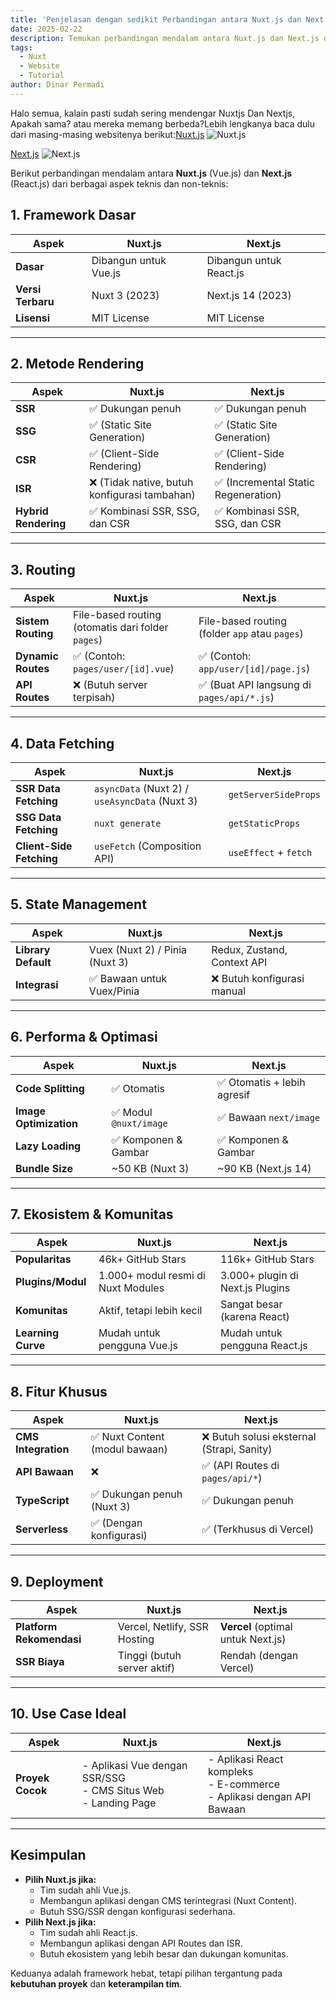 ```yaml
---
title: 'Penjelasan dengan sedikit Perbandingan antara Nuxt.js dan Next.js dari berbagai aspect'
date: 2025-02-22
description: Temukan perbandingan mendalam antara Nuxt.js dan Next.js dari berbagai aspek untuk membantu Anda memilih framework terbaik untuk proyek Anda.
tags:
  - Nuxt
  - Website
  - Tutorial
author: Dinar Permadi
---
```


Halo semua, kalain pasti sudah sering mendengar Nuxtjs Dan Nextjs, Apakah sama? atau mereka memang berbeda?Lebih lengkanya baca dulu dari masing-masing websitenya berikut:[Nuxt.js](https://nuxt.com) ![Nuxt.js](https://nuxt.com/new-social.jpg)

[Next.js](https://nextjs.org)
![Next.js](https://assets.vercel.com/image/upload/front/nextjs/twitter-card.png)

Berikut perbandingan mendalam antara **Nuxt.js** (Vue.js) dan **Next.js** (React.js) dari berbagai aspek teknis dan non-teknis:

## **1. Framework Dasar**

| **Aspek**         | Nuxt.js               | Next.js                 |
| ----------------- | --------------------- | ----------------------- |
| **Dasar**         | Dibangun untuk Vue.js | Dibangun untuk React.js |
| **Versi Terbaru** | Nuxt 3 (2023)         | Next.js 14 (2023)       |
| **Lisensi**       | MIT License           | MIT License             |

---

## **2. Metode Rendering**

| **Aspek**            | Nuxt.js                                       | Next.js                              |
| -------------------- | --------------------------------------------- | ------------------------------------ |
| **SSR**              | ✅ Dukungan penuh                             | ✅ Dukungan penuh                    |
| **SSG**              | ✅ (Static Site Generation)                   | ✅ (Static Site Generation)          |
| **CSR**              | ✅ (Client-Side Rendering)                    | ✅ (Client-Side Rendering)           |
| **ISR**              | ❌ (Tidak native, butuh konfigurasi tambahan) | ✅ (Incremental Static Regeneration) |
| **Hybrid Rendering** | ✅ Kombinasi SSR, SSG, dan CSR                | ✅ Kombinasi SSR, SSG, dan CSR       |

---

## **3. Routing**

| **Aspek**          | Nuxt.js                                           | Next.js                                        |
| ------------------ | ------------------------------------------------- | ---------------------------------------------- |
| **Sistem Routing** | File-based routing (otomatis dari folder `pages`) | File-based routing (folder `app` atau `pages`) |
| **Dynamic Routes** | ✅ (Contoh: `pages/user/[id].vue`)                | ✅ (Contoh: `app/user/[id]/page.js`)           |
| **API Routes**     | ❌ (Butuh server terpisah)                        | ✅ (Buat API langsung di `pages/api/*.js`)     |

---

## **4. Data Fetching**

| **Aspek**                | Nuxt.js                                        | Next.js               |
| ------------------------ | ---------------------------------------------- | --------------------- |
| **SSR Data Fetching**    | `asyncData` (Nuxt 2) / `useAsyncData` (Nuxt 3) | `getServerSideProps`  |
| **SSG Data Fetching**    | `nuxt generate`                                | `getStaticProps`      |
| **Client-Side Fetching** | `useFetch` (Composition API)                   | `useEffect` + `fetch` |

---

## **5. State Management**

| **Aspek**           | Nuxt.js                        | Next.js                     |
| ------------------- | ------------------------------ | --------------------------- |
| **Library Default** | Vuex (Nuxt 2) / Pinia (Nuxt 3) | Redux, Zustand, Context API |
| **Integrasi**       | ✅ Bawaan untuk Vuex/Pinia     | ❌ Butuh konfigurasi manual |

---

## **6. Performa & Optimasi**

| **Aspek**              | Nuxt.js                | Next.js                     |
| ---------------------- | ---------------------- | --------------------------- |
| **Code Splitting**     | ✅ Otomatis            | ✅ Otomatis + lebih agresif |
| **Image Optimization** | ✅ Modul `@nuxt/image` | ✅ Bawaan `next/image`      |
| **Lazy Loading**       | ✅ Komponen & Gambar   | ✅ Komponen & Gambar        |
| **Bundle Size**        | ~50 KB (Nuxt 3)        | ~90 KB (Next.js 14)         |

---

## **7. Ekosistem & Komunitas**

| **Aspek**          | Nuxt.js                            | Next.js                          |
| ------------------ | ---------------------------------- | -------------------------------- |
| **Popularitas**    | 46k+ GitHub Stars                  | 116k+ GitHub Stars               |
| **Plugins/Modul**  | 1.000+ modul resmi di Nuxt Modules | 3.000+ plugin di Next.js Plugins |
| **Komunitas**      | Aktif, tetapi lebih kecil          | Sangat besar (karena React)      |
| **Learning Curve** | Mudah untuk pengguna Vue.js        | Mudah untuk pengguna React.js    |

---

## **8. Fitur Khusus**

| **Aspek**           | Nuxt.js                        | Next.js                                    |
| ------------------- | ------------------------------ | ------------------------------------------ |
| **CMS Integration** | ✅ Nuxt Content (modul bawaan) | ❌ Butuh solusi eksternal (Strapi, Sanity) |
| **API Bawaan**      | ❌                             | ✅ (API Routes di `pages/api/*`)           |
| **TypeScript**      | ✅ Dukungan penuh (Nuxt 3)     | ✅ Dukungan penuh                          |
| **Serverless**      | ✅ (Dengan konfigurasi)        | ✅ (Terkhusus di Vercel)                   |

---

## **9. Deployment**

| **Aspek**                | Nuxt.js                      | Next.js                            |
| ------------------------ | ---------------------------- | ---------------------------------- |
| **Platform Rekomendasi** | Vercel, Netlify, SSR Hosting | **Vercel** (optimal untuk Next.js) |
| **SSR Biaya**            | Tinggi (butuh server aktif)  | Rendah (dengan Vercel)             |

---

## **10. Use Case Ideal**

| **Aspek**        | Nuxt.js                                                                | Next.js                                                                       |
| ---------------- | ---------------------------------------------------------------------- | ----------------------------------------------------------------------------- |
| **Proyek Cocok** | - Aplikasi Vue dengan SSR/SSG <br> - CMS Situs Web <br> - Landing Page | - Aplikasi React kompleks <br> - E-commerce <br> - Aplikasi dengan API Bawaan |

---

## **Kesimpulan**

- **Pilih Nuxt.js jika:**
  - Tim sudah ahli Vue.js.
  - Membangun aplikasi dengan CMS terintegrasi (Nuxt Content).
  - Butuh SSG/SSR dengan konfigurasi sederhana.
- **Pilih Next.js jika:**
  - Tim sudah ahli React.js.
  - Membangun aplikasi dengan API Routes dan ISR.
  - Butuh ekosistem yang lebih besar dan dukungan komunitas.

Keduanya adalah framework hebat, tetapi pilihan tergantung pada **kebutuhan proyek** dan **keterampilan tim**.
